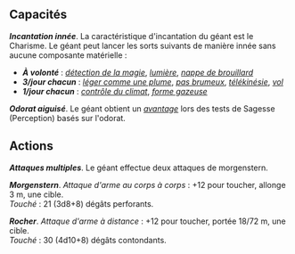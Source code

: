 ## Capacités
_**Incantation innée**_. La caractéristique d'incantation du géant est le Charisme. Le géant peut lancer les sorts suivants de manière innée sans aucune composante matérielle :
* _**À volonté**_ : [_détection de la magie_](/grimoire/detection-de-la-magie/), [_lumière_](/grimoire/lumiere/), [_nappe de brouillard_](/grimoire/nappe-de-brouillard/)
* _**3/jour chacun**_ : [_léger comme une plume_](/grimoire/leger-comme-une-plume/), [_pas brumeux_](/grimoire/pas-brumeux/), [_télékinésie_](/grimoire/telekinesie/), [_vol_](/grimoire/vol/)
* _**1/jour chacun**_ : [_contrôle du climat_](/grimoire/controle-du-climat/), [_forme gazeuse_](/grimoire/forme-gazeuse/)

_**Odorat aiguisé**_. Le géant obtient un [_avantage_](/utiliser-les-caracteristiques/#avantage-et-desavantage) lors des tests de Sagesse (Perception) basés sur l'odorat.

## Actions
_**Attaques multiples**_. Le géant effectue deux attaques de morgenstern.

_**Morgenstern**_. _Attaque d'arme au corps à corps_ : +12 pour toucher, allonge 3 m, une cible.  
_Touché_ : 21 (3d8+8) dégâts perforants.

_**Rocher**_. _Attaque d'arme à distance_ : +12 pour toucher, portée 18/72 m, une cible.  
_Touché_ : 30 (4d10+8) dégâts contondants.
